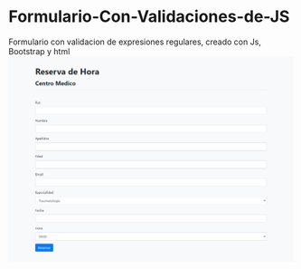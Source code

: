# Formulario-Con-Validaciones-de-JS
Formulario con validacion de expresiones regulares, creado con Js, Bootstrap y html
<img src="assets/img/BG-1.png">
